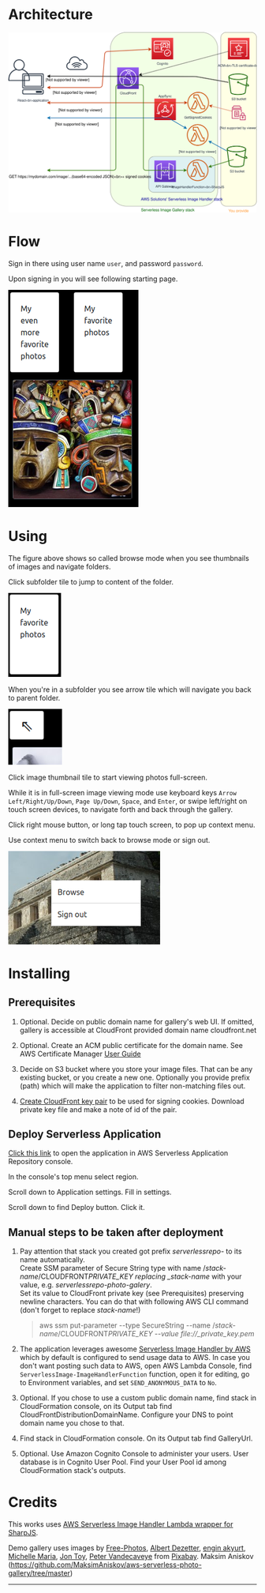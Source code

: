 # Architecture

![Architecture](README.images/architecture.svg "Architecture")

# Flow

Sign in there using user name `user`, and password `password`.

Upon signing in you will see following starting page.

![Demo photo gallery starting page](README.images/demo-starting-page.png "Demo photo gallery starting page")

# Using

The figure above shows so called browse mode when you see thumbnails of images and navigate folders.

Click subfolder tile to jump to content of the folder.

![Subfolder tile](README.images/subfolder-tile.png "Subfolder tile")

When you're in a subfolder you see arrow tile which will navigate you back to parent folder.

![Arrow tile](README.images/arrow-tile.png "Arrow tile")

Click image thumbnail tile to start viewing photos full-screen.

While it is in full-screen image viewing mode use keyboard keys
`Arrow Left/Right/Up/Down`, `Page Up/Down`, `Space`, and `Enter`,
or swipe left/right on touch screen devices,
to navigate forth and back through the gallery.

Click right mouse button, or long tap touch screen, to pop up context menu.

Use context menu to switch back to browse mode or sign out.

![Context menu](README.images/context-menu.png "Context menu")

# Installing

## Prerequisites

1. Optional. Decide on public domain name for gallery's web UI. If omitted, gallery is accessible at CloudFront provided domain name cloudfront.net

1. Optional. Create an ACM public certificate for the domain name. See AWS Certificate Manager
   [User Guide](https://docs.aws.amazon.com/acm/latest/userguide/gs-acm-request-public.html)

1. Decide on S3 bucket where you store your image files. That can be any existing bucket, or you create a new one. Optionally you provide prefix (path) which will make the application to filter non-matching files out.

1. [Create CloudFront key pair](https://docs.aws.amazon.com/AmazonCloudFront/latest/DeveloperGuide/private-content-trusted-signers.html#private-content-creating-cloudfront-key-pairs) to be used for signing cookies. Download private key file and make a note of id of the pair.

## Deploy Serverless Application

[Click this link](https://console.aws.amazon.com/lambda/home#/create/app?applicationId=arn:aws:serverlessrepo:us-east-1:425828444339:applications/photo-gallery)
to open the application in AWS Serverless Application Repository console.

In the console's top menu select region.

Scroll down to Application settings. Fill in settings.

Scroll down to find Deploy button. Click it.

## Manual steps to be taken after deployment

1. Pay attention that stack you created got prefix _serverlessrepo-_ to its name automatically.
   <br/>Create SSM parameter of Secure String type with name /_stack-name_/CLOUDFRONT*PRIVATE_KEY replacing \_stack-name* with your value, e.g. _serverlessrepo-photo-galery_.
   <br/>Set its value to CloudFront private key (see Prerequisites) preserving newline characters.
   You can do that with following AWS CLI command (don't forget to replace _stack-name_!)

   > aws ssm put-parameter --type SecureString --name /_stack-name_/CLOUDFRONT*PRIVATE_KEY --value file://\_private_key.pem*

2. The application leverages awesome [Serverless Image Handler by AWS](https://github.com/awslabs/serverless-image-handler) which by default is configured to send usage data to AWS. In case you don't want posting such data to AWS, open AWS Lambda Console, find `ServerlessImage-ImageHandlerFunction` function, open it for editing, go to Environment variables, and set `SEND_ANONYMOUS_DATA` to `No`.

3. Optional. If you chose to use a custom public domain name,
   find stack in CloudFormation console,
   on its Output tab find CloudFrontDistributionDomainName.
   Configure your DNS to point domain name you chose to that.

4. Find stack in CloudFormation console. On its Output tab find GalleryUrl.

5. Optional. Use Amazon Cognito Console to administer your users.
   User database is in Cognito User Pool.
   Find your User Pool id among CloudFormation stack's outputs.

# Credits

This works uses [AWS Serverless Image Handler Lambda wrapper for SharpJS](https://github.com/awslabs/serverless-image-handler).

Demo gallery uses images by
[Free-Photos](https://pixabay.com/users/Free-Photos-242387/),
[Albert Dezetter](https://pixabay.com/users/DEZALB-1045091/),
[engin akyurt](https://pixabay.com/users/Engin_Akyurt-3656355/),
[Michelle Maria](https://pixabay.com/users/Mariamichelle-165491/),
[Jon Toy](https://pixabay.com/users/jtyoder-601591/),
[Peter Vandecaveye](https://pixabay.com/users/Connectingdots-919354/)
from [Pixabay](https://pixabay.com/).
Maksim Aniskov (https://github.com/MaksimAniskov/aws-serverless-photo-gallery/tree/master)

---

